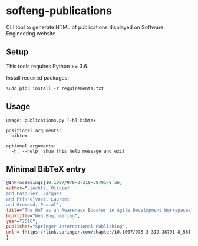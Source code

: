 # softeng-publications

CLI tool to generate HTML of publications displayed on Software Engineering website

## Setup

This tools requires Python >= 3.6.

Install required packages:

```
sudo pip3 install -r requirements.txt
```

## Usage

```
usage: publications.py [-h] bibtex

positional arguments:
  bibtex

optional arguments:
  -h, --help  show this help message and exit
```

## Minimal BibTeX entry

```bibtex
@InProceedings{10.1007/978-3-319-38791-8_56,
author="Liechti, Olivier
and Pasquier, Jacques
and Pr{\'e}vost, Laurent
and Gremaud, Pascal",
title="The WoT as an Awareness Booster in Agile Development Workspaces",
booktitle="Web Engineering",
year="2016",
publisher="Springer International Publishing",
url = {https://link.springer.com/chapter/10.1007/978-3-319-38791-8_56}
}
```
